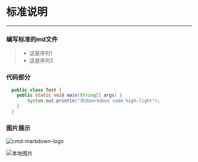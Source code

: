# 标准说明
------

### 编写标准的md文件

>* 这是序列1
>* 这是序列2


### 代码部分

```java
  public class Test {
    public static void main(String[] args) {
        System.out.println("测试markdown code high-light");    
    }
  }
````

### 图片展示

![cmd-markdown-logo](https://www.zybuluo.com/static/img/logo.png)

![本地图片](../../resources/imgs/slt4.png)
